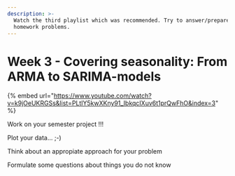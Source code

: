 ```yaml
---
description: >-
  Watch the third playlist which was recommended. Try to answer/prepare the
  homework problems.
---
```


# Week 3 - Covering seasonality: From ARMA to SARIMA-models

{% embed url="https://www.youtube.com/watch?v=k9jOeUKRGSs&list=PLtIY5kwXKny91_IbkqcIXuv6t1prQwFhO&index=3" %}

Work on your semester project !!!

Plot your data...    ;-)

Think about an appropiate approach for your problem

Formulate some questions about things you do not know
